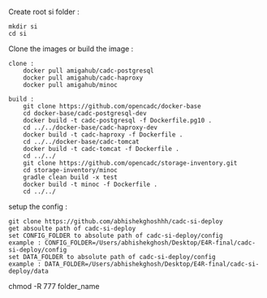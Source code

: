 Create root si folder :

    mkdir si
    cd si


Clone the images or build the image :

    clone :
        docker pull amigahub/cadc-postgresql
        docker pull amigahub/cadc-haproxy
        docker pull amigahub/minoc

    build :
        git clone https://github.com/opencadc/docker-base
        cd docker-base/cadc-postgresql-dev
        docker build -t cadc-postgresql -f Dockerfile.pg10 .
        cd ../../docker-base/cadc-haproxy-dev
        docker build -t cadc-haproxy -f Dockerfile .
        cd ../../docker-base/cadc-tomcat
        docker build -t cadc-tomcat -f Dockerfile .
        cd ../../
        git clone https://github.com/opencadc/storage-inventory.git
        cd storage-inventory/minoc
        gradle clean build -x test
        docker build -t minoc -f Dockerfile .
        cd ../../


setup the config : 

    git clone https://github.com/abhishekghoshhh/cadc-si-deploy
    get absoulte path of cadc-si-deploy
    set CONFIG_FOLDER to absolute path of cadc-si-deploy/config
    example : CONFIG_FOLDER=/Users/abhishekghosh/Desktop/E4R-final/cadc-si-deploy/config
    set DATA_FOLDER to absolute path of cadc-si-deploy/config
    example : DATA_FOLDER=/Users/abhishekghosh/Desktop/E4R-final/cadc-si-deploy/data

chmod -R 777 folder_name
